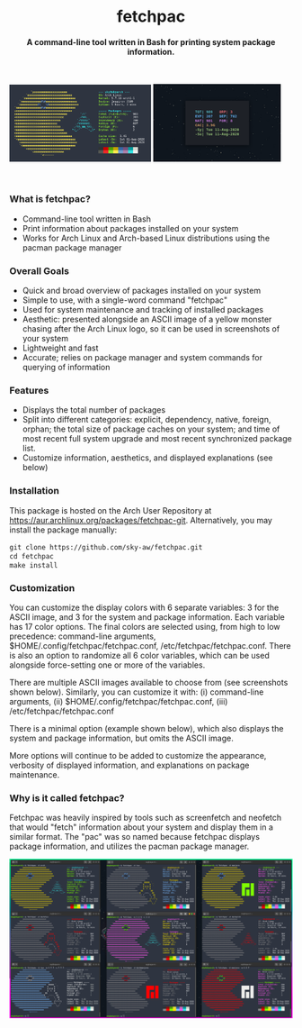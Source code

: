 <h1 align="center">fetchpac</h1>

<h4 align="center">A command-line tool written in Bash for printing system package information.</h4>
<br>

<p>
  <img src="./assets/showcase/showcase_01.png" alt="" width="50%">
  <img src="./assets/showcase/showcase_03.png" alt="" width="45%">
</p>

<br>

### What is fetchpac?
- Command-line tool written in Bash
- Print information about packages installed on your system
- Works for Arch Linux and Arch-based Linux distributions using the pacman package manager

### Overall Goals
- Quick and broad overview of packages installed on your system
- Simple to use, with a single-word command "fetchpac"
- Used for system maintenance and tracking of installed packages
- Aesthetic: presented alongside an ASCII image of a yellow monster chasing after the Arch Linux logo, so it can be used in screenshots of your system
- Lightweight and fast
- Accurate; relies on package manager and system commands for querying of information

### Features
- Displays the total number of packages
- Split into different categories: explicit, dependency, native, foreign, orphan; the total size of package caches on your system; and time of most recent full system upgrade and most recent synchronized package list.
- Customize information, aesthetics, and displayed explanations (see below)

### Installation
This package is hosted on the Arch User Repository at <a href="https://aur.archlinux.org/packages/fetchpac-git">https://aur.archlinux.org/packages/fetchpac-git</a>. Alternatively, you may install the package manually:
```
git clone https://github.com/sky-aw/fetchpac.git
cd fetchpac
make install
```

### Customization
You can customize the display colors with 6 separate variables: 3 for the ASCII image, and 3 for the system and package information. Each variable has 17 color options. The final colors are selected using, from high to low precedence: command-line arguments, $HOME/.config/fetchpac/fetchpac.conf, /etc/fetchpac/fetchpac.conf. There is also an option to randomize all 6 color variables, which can be used alongside force-setting one or more of the variables.

There are multiple ASCII images available to choose from (see screenshots shown below). Similarly, you can customize it with: (i) command-line arguments, (ii) $HOME/.config/fetchpac/fetchpac.conf, (iii) /etc/fetchpac/fetchpac.conf

There is a minimal option (example shown below), which also displays the system and package information, but omits the ASCII image.

More options will continue to be added to customize the appearance, verbosity of displayed information, and explanations on package maintenance.

### Why is it called fetchpac?

Fetchpac was heavily inspired by tools such as screenfetch and neofetch that would "fetch" information about your system and display them in a similar format. The "pac" was so named because fetchpac displays package information, and utilizes the pacman package manager.  

<p align="center">
  <img src="./assets/showcase/showcase_04.png">
</p>
